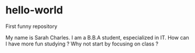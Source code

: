 # hello-world
First funny repository


My name is Sarah Charles. I am a B.B.A student, especialized in IT. How can I have more fun studying ? 
Why not start by focusing on class ? 
